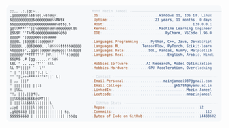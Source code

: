 <picture>
  <source srcset="https://raw.githubusercontent.com/mmazinjameel/mmazinjameel/main/dark_mode.svg?v=1759658978" media="(prefers-color-scheme: dark)">
  <img src="https://raw.githubusercontent.com/mmazinjameel/mmazinjameel/main/light_mode.svg?v=1759658978">
</picture>
